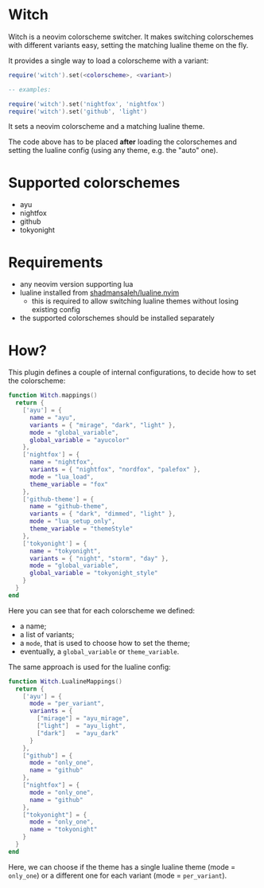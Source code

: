 # Witch

Witch is a neovim colorscheme switcher. It makes switching colorschemes with
different variants easy, setting the matching lualine theme on the fly.

It provides a single way to load a colorscheme with a variant:

```lua
require('witch').set(<colorscheme>, <variant>)

-- examples:

require('witch').set('nightfox', 'nightfox')
require('witch').set('github', 'light')
```

It sets a neovim colorscheme and a matching lualine theme.

The code above has to be placed **after** loading the colorschemes and setting
the lualine config (using any theme, e.g. the "auto" one).

# Supported colorschemes

- ayu
- nightfox
- github
- tokyonight

# Requirements

- any neovim version supporting lua
- lualine installed from [shadmansaleh/lualine.nvim](https://github.com/shadmansaleh/lualine.nvim)
  - this is required to allow switching lualine themes without losing existing config
- the supported colorschemes should be installed separately

# How?

This plugin defines a couple of internal configurations, to decide how to set the colorscheme:

```lua
function Witch.mappings()
  return {
    ['ayu'] = {
      name = "ayu",
      variants = { "mirage", "dark", "light" },
      mode = "global_variable",
      global_variable = "ayucolor"
    },
    ['nightfox'] = {
      name = "nightfox",
      variants = { "nightfox", "nordfox", "palefox" },
      mode = "lua_load",
      theme_variable = "fox"
    },
    ['github-theme'] = {
      name = "github-theme",
      variants = { "dark", "dimmed", "light" },
      mode = "lua_setup_only",
      theme_variable = "themeStyle"
    },
    ['tokyonight'] = {
      name = "tokyonight",
      variants = { "night", "storm", "day" },
      mode = "global_variable",
      global_variable = "tokyonight_style"
    }
  }
end
```

Here you can see that for each colorscheme we defined:

- a name;
- a list of variants;
- a `mode`, that is used to choose how to set the theme;
- eventually, a `global_variable` or `theme_variable`.

The same approach is used for the lualine config:

```lua
function Witch.LualineMappings()
  return {
    ['ayu'] = {
      mode = "per_variant",
      variants = { 
        ["mirage"] = "ayu_mirage",
        ["light"]  = "ayu_light",
        ["dark"]   = "ayu_dark"
      }
    },
    ["github"] = {
      mode = "only_one",
      name = "github"
    },
    ["nightfox"] = {
      mode = "only_one",
      name = "github"
    },
    ["tokyonight"] = {
      mode = "only_one",
      name = "tokyonight"
    }
  }
end
```

Here, we can choose if the theme has a single lualine theme (mode = `only_one`)
or a different one for each variant (mode = `per_variant`).
